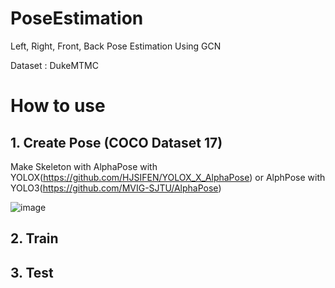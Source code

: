 # PoseEstimation
Left, Right, Front, Back Pose Estimation Using GCN


Dataset : DukeMTMC


# How to use
## 1. Create Pose (COCO Dataset 17)
Make Skeleton with AlphaPose with YOLOX(https://github.com/HJSIFEN/YOLOX_X_AlphaPose) or AlphPose with YOLO3(https://github.com/MVIG-SJTU/AlphaPose)


![image](https://user-images.githubusercontent.com/60573146/171611185-7c4d549a-1ac2-4ad5-a178-35dcece1ee07.png)



## 2. Train

## 3. Test
